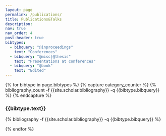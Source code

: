 ```yaml
---
layout: page
permalink: /publications/
title: Publications&Talks
description: 
nav: true
nav_order: 4
post-header: true
bibtypes:
  - bibquery: "@inproceedings"
    text: "Conferences"
  - bibquery: "@misc|@thesis"
    text: "Presentations at conferences"
  - bibquery: "@book"
    text: "Edited"
---
```


{% for bibtype in page.bibtypes %}
  {% capture category_counter %}
  {% bibliography_count -f {{site.scholar.bibliography}} -q {{bibtype.bibquery}} %}
  {% endcapture %}

  <div style="counter-reset:bibitem {{ category_counter | plus:1 }}">
  <div class="publications">
  <h3 class="type">{{bibtype.text}}</h3>
    {% bibliography -f {{site.scholar.bibliography}} -q {{bibtype.bibquery}} %}
  </div>

{% endfor %}
